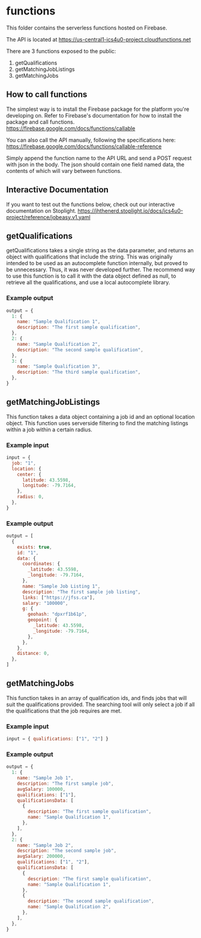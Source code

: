 # functions

This folder contains the serverless functions hosted on Firebase.

The API is located at https://us-central1-ics4u0-project.cloudfunctions.net

There are 3 functions exposed to the public:

1. getQualifications
1. getMatchingJobListings
1. getMatchingJobs

## How to call functions

The simplest way is to install the Firebase package for the platform you're developing on. Refer to Firebase's documentation for how to install the package and call functions.
https://firebase.google.com/docs/functions/callable

You can also call the API manually, following the specifications here: https://firebase.google.com/docs/functions/callable-reference

Simply append the function name to the API URL and send a POST request with json in the body. The json should contain one field named data, the contents of which will vary between functions.

## Interactive Documentation
If you want to test out the functions below, check out our interactive documentation on Stoplight.
https://jhthenerd.stoplight.io/docs/ics4u0-project/reference/jobeasy.v1.yaml

## getQualifications

getQualifications takes a single string as the data parameter, and returns an object with qualifications that include the string. This was originally intended to be used as an autocomplete function internally, but proved to be unnecessary. Thus, it was never developed further. The recommend way to use this function is to call it with the data object defined as null, to retrieve all the qualifications, and use a local autocomplete library.

### Example output

```js
output = {
  1: {
    name: "Sample Qualification 1",
    description: "The first sample qualification",
  },
  2: {
    name: "Sample Qualification 2",
    description: "The second sample qualification",
  },
  3: {
    name: "Sample Qualification 3",
    description: "The third sample qualification",
  },
}
```

## getMatchingJobListings

This function takes a data object containing a job id and an optional location object. This function uses serverside filtering to find the matching listings within a job within a certain radius.

### Example input

```js
input = {
  job: "1",
  location: {
    center: {
      latitude: 43.5598,
      longitude: -79.7164,
    },
    radius: 0,
  },
}
```

### Example output

```js
output = [
  {
    exists: true,
    id: "1",
    data: {
      coordinates: {
        _latitude: 43.5598,
        _longitude: -79.7164,
      },
      name: "Sample Job Listing 1",
      description: "The first sample job listing",
      links: ["https://jfss.ca"],
      salary: "100000",
      g: {
        geohash: "dpxrf1b61p",
        geopoint: {
          _latitude: 43.5598,
          _longitude: -79.7164,
        },
      },
    },
    distance: 0,
  },
]
```

## getMatchingJobs

This function takes in an array of qualification ids, and finds jobs that will suit the qualifications provided. The searching tool will only select a job if all the qualifications that the job requires are met.

### Example input

```js
input = { qualifications: ["1", "2"] }
```

### Example output

```js
output = {
  1: {
    name: "Sample Job 1",
    description: "The first sample job",
    avgSalary: 100000,
    qualifications: ["1"],
    qualificationsData: [
      {
        description: "The first sample qualification",
        name: "Sample Qualification 1",
      },
    ],
  },
  2: {
    name: "Sample Job 2",
    description: "The second sample job",
    avgSalary: 200000,
    qualifications: ["1", "2"],
    qualificationsData: [
      {
        description: "The first sample qualification",
        name: "Sample Qualification 1",
      },
      {
        description: "The second sample qualification",
        name: "Sample Qualification 2",
      },
    ],
  },
}
```
